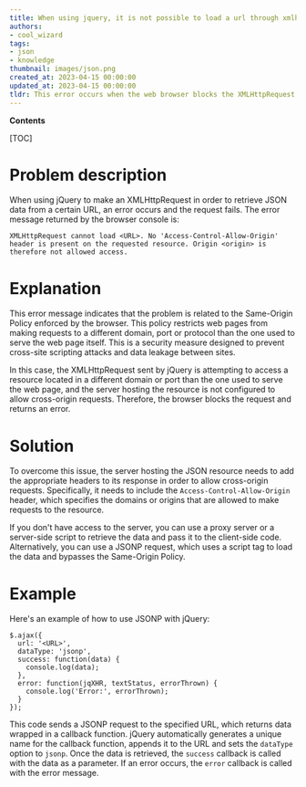 ```yaml
---
title: When using jquery, it is not possible to load a url through xmlhttprequest
authors:
- cool_wizard
tags:
- json
- knowledge
thumbnail: images/json.png
created_at: 2023-04-15 00:00:00
updated_at: 2023-04-15 00:00:00
tldr: This error occurs when the web browser blocks the XMLHttpRequest due to the Same-Origin Policy.
---
```


**Contents**

[TOC]

# Problem description

When using jQuery to make an XMLHttpRequest in order to retrieve JSON data from a certain URL, an error occurs and the request fails. The error message returned by the browser console is:

`XMLHttpRequest cannot load <URL>. No 'Access-Control-Allow-Origin' header is present on the requested resource. Origin <origin> is therefore not allowed access.`


# Explanation

This error message indicates that the problem is related to the Same-Origin Policy enforced by the browser. This policy restricts web pages from making requests to a different domain, port or protocol than the one used to serve the web page itself. This is a security measure designed to prevent cross-site scripting attacks and data leakage between sites.

In this case, the XMLHttpRequest sent by jQuery is attempting to access a resource located in a different domain or port than the one used to serve the web page, and the server hosting the resource is not configured to allow cross-origin requests. Therefore, the browser blocks the request and returns an error.


# Solution

To overcome this issue, the server hosting the JSON resource needs to add the appropriate headers to its response in order to allow cross-origin requests. Specifically, it needs to include the `Access-Control-Allow-Origin` header, which specifies the domains or origins that are allowed to make requests to the resource.

If you don't have access to the server, you can use a proxy server or a server-side script to retrieve the data and pass it to the client-side code. Alternatively, you can use a JSONP request, which uses a script tag to load the data and bypasses the Same-Origin Policy.


# Example

Here's an example of how to use JSONP with jQuery:

```
$.ajax({
  url: '<URL>',
  dataType: 'jsonp',
  success: function(data) {
    console.log(data);
  },
  error: function(jqXHR, textStatus, errorThrown) {
    console.log('Error:', errorThrown);
  }
});
```

This code sends a JSONP request to the specified URL, which returns data wrapped in a callback function. jQuery automatically generates a unique name for the callback function, appends it to the URL and sets the `dataType` option to `jsonp`. Once the data is retrieved, the `success` callback is called with the data as a parameter. If an error occurs, the `error` callback is called with the error message.
